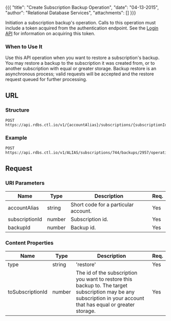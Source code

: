 {{{
  "title": "Create Subscription Backup Operation",
  "date": "04-13-2015",
  "author": "Relational Database Services",
  "attachments": []
}}}

Initiation a subscription backup's operation. Calls to this operation must include a token acquired from the authentication endpoint. See the [Login API](../Authentication/login.md) for information on acquiring this token.

### When to Use It

Use this API operation when you want to restore a subscription's backup. You may restore a backup to the subscription it was created from, or to another subscription with equal or greater storage. Backup restore is an asynchronous process; valid requests will be accepted and the restore request queued for further processing.

## URL

### Structure

    POST https://api.rdbs.ctl.io/v1/{accountAlias}/subscriptions/{subscriptionId}/backups/{backupId}/operations

### Example

    POST https://api.rdbs.ctl.io/v1/ALIAS/subscriptions/744/backups/2957/operations

## Request

### URI Parameters

| Name | Type | Description | Req. |
| --- | --- | --- | --- |
| accountAlias | string | Short code for a particular account. | Yes |
| subscriptionId | number | Subscription id. | Yes |
| backupId | number | Backup id. | Yes |

### Content Properties

| Name | Type | Description | Req. |
| --- | --- | --- | --- |
| type | string | 'restore' | Yes |
| toSubscriptionId | number | The id of the subscription you want to restore this backup to. The target subscription may be any subscription in your account that has equal or greater storage. | Yes |

